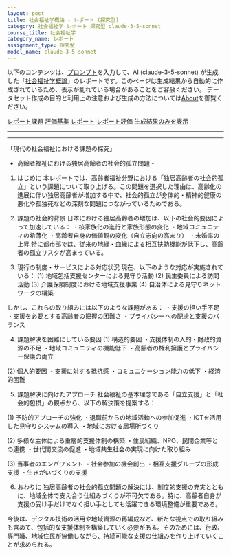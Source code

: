 ```yaml
---
layout: post
title: 社会福祉学概論 - レポート (探究型)
category: 社会福祉学 レポート 探究型 claude-3-5-sonnet
course_title: 社会福祉学
category_name: レポート
assignment_type: 探究型
model_name: claude-3-5-sonnet
---
```


以下のコンテンツは、[プロンプト](https://github.com/takedatoshiyuki/synthetic_assignments/tree/main/generated/社会福祉学/claude-3-5-sonnet/prompt_レポート-探究型.md)を入力して、AI (claude-3-5-sonnet) が生成した「[社会福祉学概論](/contents/社会福祉学/)」のレポートです。このページは生成結果から自動的に作成されているため、表示が乱れている場合があることをご容赦ください。
データセット作成の目的と利用上の注意および生成の方法については[About](/About)を御覧ください。

[レポート課題](../レポート課題-探究型)
[評価基準](../評価基準-探究型)
[レポート](../レポート-探究型)
[レポート評価](../レポート評価-探究型)
[生成結果のみを表示](https://github.com/takedatoshiyuki/synthetic_assignments/tree/main/generated/社会福祉学/claude-3-5-sonnet/レポート-探究型.md)
  

***
***
  
「現代の社会福祉における課題の探究」
- 高齢者福祉における独居高齢者の社会的孤立問題 -

1. はじめに
本レポートでは、高齢者福祉分野における「独居高齢者の社会的孤立」という課題について取り上げる。この問題を選択した理由は、高齢化の進展に伴い独居高齢者が増加する中で、社会的孤立が身体的・精神的健康の悪化や孤独死などの深刻な問題につながっているためである。

2. 課題の社会的背景
日本における独居高齢者の増加は、以下の社会的要因によって加速している：
・核家族化の進行と家族形態の変化
・地域コミュニティの希薄化
・高齢者自身の価値観の変化（自立志向の高まり）
・未婚率の上昇
特に都市部では、従来の地縁・血縁による相互扶助機能が低下し、高齢者の孤立リスクが高まっている。

3. 現行の制度・サービスによる対応状況
現在、以下のような対応が実施されている：
(1) 地域包括支援センターによる見守り活動
(2) 民生委員による訪問活動
(3) 介護保険制度における地域支援事業
(4) 自治体による見守りネットワークの構築

しかし、これらの取り組みには以下のような課題がある：
・支援の担い手不足
・支援を必要とする高齢者の把握の困難さ
・プライバシーへの配慮と支援のバランス

4. 課題解決を困難にしている要因
(1) 構造的要因
・支援体制の人的・財政的資源の不足
・地域コミュニティの機能低下
・高齢者の権利擁護とプライバシー保護の両立

(2) 個人的要因
・支援に対する抵抗感
・コミュニケーション能力の低下
・経済的困難

5. 課題解決に向けたアプローチ
社会福祉の基本理念である「自立支援」と「社会的包摂」の観点から、以下の解決策を提案する：

(1) 予防的アプローチの強化
・退職前からの地域活動への参加促進
・ICTを活用した見守りシステムの導入
・地域における居場所づくり

(2) 多様な主体による重層的支援体制の構築
・住民組織、NPO、民間企業等との連携
・世代間交流の促進
・地域共生社会の実現に向けた取り組み

(3) 当事者のエンパワメント
・社会参加の機会創出
・相互支援グループの形成支援
・生きがいづくりの支援

6. おわりに
独居高齢者の社会的孤立問題の解決には、制度的支援の充実とともに、地域全体で支え合う仕組みづくりが不可欠である。特に、高齢者自身が支援の受け手だけでなく担い手としても活躍できる環境整備が重要である。

今後は、デジタル技術の活用や地域資源の再編成など、新たな視点での取り組みも含めて、包括的な支援体制を構築していく必要がある。そのためには、行政、専門職、地域住民が協働しながら、持続可能な支援の仕組みを作り上げていくことが求められる。

